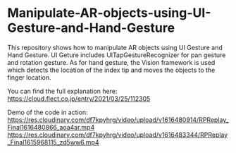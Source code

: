 # Manipulate-AR-objects-using-UI-Gesture-and-Hand-Gesture
This repository shows how to manipulate AR objects using UI Gesture and Hand Gesture. UI Geture includes UITapGestureRecognizer for pan gesture and rotation gesture. As for hand gesture, the Vision framework is used which detects the location of the index tip and moves the objects to the finger location.

You can find the full explanation here:
https://cloud.flect.co.jp/entry/2021/03/25/112305

Demo of the code in action:
https://res.cloudinary.com/df7kpyhrg/video/upload/v1616480914/RPReplay_Final1616480866_aoa4ar.mp4
https://res.cloudinary.com/df7kpyhrg/video/upload/v1616483344/RPReplay_Final1615968115_zd5ww6.mp4
